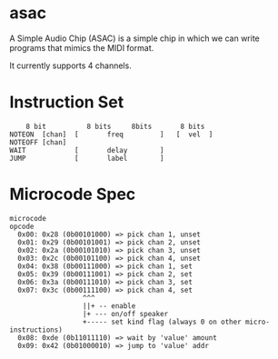 # asac

A Simple Audio Chip (ASAC) is a simple chip in which we can write programs that
mimics the MIDI format.

It currently supports 4 channels.

# Instruction Set

```
    8 bit          8 bits     8bits       8 bits
NOTEON  [chan]  [       freq         ]   [  vel  ]
NOTEOFF [chan]
WAIT            [       delay        ]
JUMP            [       label        ]
```

# Microcode Spec

```
microcode
opcode       
  0x00: 0x28 (0b00101000) => pick chan 1, unset
  0x01: 0x29 (0b00101001) => pick chan 2, unset
  0x02: 0x2a (0b00101010) => pick chan 3, unset
  0x03: 0x2c (0b00101100) => pick chan 4, unset
  0x04: 0x38 (0b00111000) => pick chan 1, set
  0x05: 0x39 (0b00111001) => pick chan 2, set
  0x06: 0x3a (0b00111010) => pick chan 3, set
  0x07: 0x3c (0b00111100) => pick chan 4, set
                  ^^^
                  ||+ -- enable
                  |+ --- on/off speaker
                  +----- set kind flag (always 0 on other micro-instructions)
  0x08: 0xde (0b11011110) => wait by 'value' amount
  0x09: 0x42 (0b01000010) => jump to 'value' addr
```
